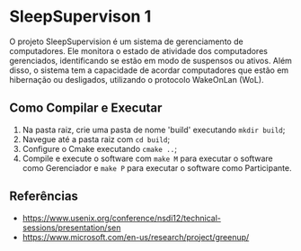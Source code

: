 # SleepSupervison 1

O projeto SleepSupervision é um sistema de gerenciamento de computadores. Ele monitora o estado de atividade dos computadores gerenciados, identificando se estão em modo de suspensos ou ativos. Além disso, o sistema tem a capacidade de acordar computadores que estão em hibernação ou desligados, utilizando o protocolo WakeOnLan (WoL).

## Como Compilar e Executar

1. Na pasta raiz, crie uma pasta de nome 'build' executando `mkdir build`;
2. Navegue até a pasta raiz com `cd build`;
3. Configure o Cmake executando `cmake ..`;
4. Compile e execute o software com `make M` para executar o software como Gerenciador e `make P` para executar o software como Participante.

## Referências

- https://www.usenix.org/conference/nsdi12/technical-sessions/presentation/sen
- https://www.microsoft.com/en-us/research/project/greenup/
